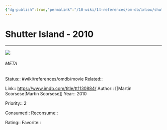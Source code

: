 ```yaml
---
{"dg-publish":true,"permalink":"/10-wiki/14-references/om-db/inbox/shutter-island-2010/","title":"Shutter Island","tags":["mediaDB/tv/movie"]}
---
```



# Shutter Island - 2010
---
![](https://m.media-amazon.com/images/M/MV5BYzhiNDkyNzktNTZmYS00ZTBkLTk2MDAtM2U0YjU1MzgxZjgzXkEyXkFqcGdeQXVyMTMxODk2OTU@._V1_SX300.jpg)





###### META
Status:: #wiki/references/omdb/movie
Related:: 

Link:: https://www.imdb.com/title/tt1130884/
Author:: [[Martin Scorsese\|Martin Scorsese]]
Year:: 2010

Priority:: 2

Consumed:: 
Reconsume:: 

Rating:: 
Favorite:: 
